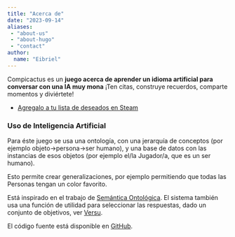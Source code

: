 ```yaml
---
title: "Acerca de"
date: "2023-09-14"
aliases:
 - "about-us"
 - "about-hugo"
 - "contact"
author:
  name: "Eibriel"
---
```


Compicactus es un **juego acerca de aprender un idioma artificial para conversar con una IA muy mona** ¡Ten citas, construye recuerdos, comparte momentos y diviértete!

* [Agregalo a tu lista de deseados en Steam](https://store.steampowered.com/app/2278200/Compicactus/)

### Uso de Inteligencia Artificial

Para éste juego se usa una ontología, con una jerarquía de conceptos (por ejemplo objeto->persona->ser humano), y una base de datos con las instancias de esos objetos (por ejemplo el/la Jugador/a, que es un ser humano).

Esto permite crear generalizaciones, por ejemplo permitiendo que todas las Personas tengan un color favorito.

Está inspirado en el trabajo de [Semántica Ontológica](https://mitpress.mit.edu/books/ontological-semantics). El sistema también usa una función de utilidad para seleccionar las respuestas, dado un conjunto de objetivos, ver [Versu](https://if50.substack.com/p/2013-a-family-supper).

El código fuente está disponible en [GitHub](https://github.com/Eibriel/Compicactus).
